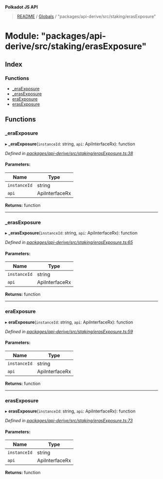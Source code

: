 **Polkadot JS API**

> [README](../README.md) / [Globals](../globals.md) / "packages/api-derive/src/staking/erasExposure"

# Module: "packages/api-derive/src/staking/erasExposure"

## Index

### Functions

* [\_eraExposure](_packages_api_derive_src_staking_erasexposure_.md#_eraexposure)
* [\_erasExposure](_packages_api_derive_src_staking_erasexposure_.md#_erasexposure)
* [eraExposure](_packages_api_derive_src_staking_erasexposure_.md#eraexposure)
* [erasExposure](_packages_api_derive_src_staking_erasexposure_.md#erasexposure)

## Functions

### \_eraExposure

▸ **_eraExposure**(`instanceId`: string, `api`: ApiInterfaceRx): function

*Defined in [packages/api-derive/src/staking/erasExposure.ts:38](https://github.com/polkadot-js/api/blob/27c58b930/packages/api-derive/src/staking/erasExposure.ts#L38)*

#### Parameters:

Name | Type |
------ | ------ |
`instanceId` | string |
`api` | ApiInterfaceRx |

**Returns:** function

___

### \_erasExposure

▸ **_erasExposure**(`instanceId`: string, `api`: ApiInterfaceRx): function

*Defined in [packages/api-derive/src/staking/erasExposure.ts:65](https://github.com/polkadot-js/api/blob/27c58b930/packages/api-derive/src/staking/erasExposure.ts#L65)*

#### Parameters:

Name | Type |
------ | ------ |
`instanceId` | string |
`api` | ApiInterfaceRx |

**Returns:** function

___

### eraExposure

▸ **eraExposure**(`instanceId`: string, `api`: ApiInterfaceRx): function

*Defined in [packages/api-derive/src/staking/erasExposure.ts:59](https://github.com/polkadot-js/api/blob/27c58b930/packages/api-derive/src/staking/erasExposure.ts#L59)*

#### Parameters:

Name | Type |
------ | ------ |
`instanceId` | string |
`api` | ApiInterfaceRx |

**Returns:** function

___

### erasExposure

▸ **erasExposure**(`instanceId`: string, `api`: ApiInterfaceRx): function

*Defined in [packages/api-derive/src/staking/erasExposure.ts:73](https://github.com/polkadot-js/api/blob/27c58b930/packages/api-derive/src/staking/erasExposure.ts#L73)*

#### Parameters:

Name | Type |
------ | ------ |
`instanceId` | string |
`api` | ApiInterfaceRx |

**Returns:** function
